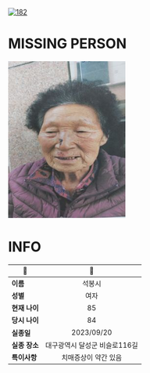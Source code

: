 [![182](https://img.shields.io/badge/%EC%8B%A4%EC%A2%85%EC%8B%A0%EA%B3%A0%EB%8A%94%20%EA%B5%AD%EB%B2%88%EC%97%86%EC%9D%B4-182-blue)](http://safe182.go.kr/index.do)

# MISSING PERSON

<img src="./missing_person.jpg">

# INFO

|🔑|💎|
|--|:--:|
|**이름**|석봉시|
|**성별**|여자|
|**현재 나이**|85|
|**당시 나이**|84|
|**실종일**|2023/09/20|
|**실종 장소**|대구광역시 달성군 비슬로116길 |
|**특이사항**|치매증상이 약간 있음|
